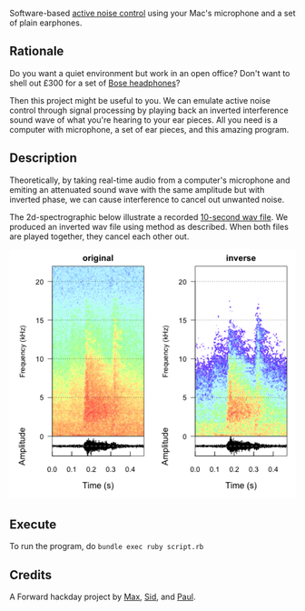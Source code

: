 Software-based [active noise control](http://en.wikipedia.org/wiki/Active_noise_control) using your Mac's microphone and a set of plain earphones.

## Rationale

Do you want a quiet environment but work in an open office? Don't want to shell out £300 for a set of [Bose headphones](http://www.amazon.co.uk/gp/product/B0054JJ0QW)?

Then this project might be useful to you. We can emulate active noise control through signal processing by playing back an inverted interference sound wave of what you're hearing to your ear pieces. All you need is a computer with microphone, a set of ear pieces, and this amazing program.

## Description

Theoretically, by taking real-time audio from a computer's microphone and emiting an attenuated sound wave with the same amplitude but with inverted phase, we can cause interference to cancel out unwanted noise.

The 2d-spectrographic below illustrate a recorded [10-second wav file](./data/ambience.wav). We produced an inverted wav file using method as described. When both files are played together, they cancel each other out.

![spectrographic plot of original and inversed audio](./spectro.png)

## Execute

To run the program, do `bundle exec ruby script.rb`

## Credits

A Forward hackday project by [Max](https://github.com/maxdupenois), [Sid](https://github.com/sdawara), and [Paul](https://github.com/Quantisan).
